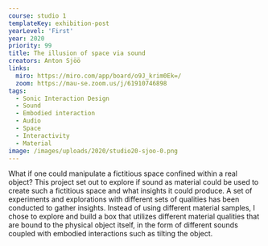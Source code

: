 ```yaml
---
course: studio 1
templateKey: exhibition-post
yearLevel: 'First'
year: 2020
priority: 99
title: The illusion of space via sound
creators: Anton Sjöö
links: 
  miro: https://miro.com/app/board/o9J_krim0Ek=/
  zoom: https://mau-se.zoom.us/j/61910746898
tags:
  - Sonic Interaction Design
  - Sound
  - Embodied interaction
  - Audio
  - Space
  - Interactivity
  - Material
image: /images/uploads/2020/studio20-sjoo-0.png
---
```


What if one could manipulate a fictitious space confined within a real object? This project set out to explore if sound as material could be used to create such a fictitious space and what insights it could produce. A set of experiments and explorations with different sets of qualities has been conducted to gather insights. Instead of using different material samples, I chose to explore and build a box that utilizes different material qualities that are bound to the physical object itself, in the form of different sounds coupled with embodied interactions such as tilting the object.
